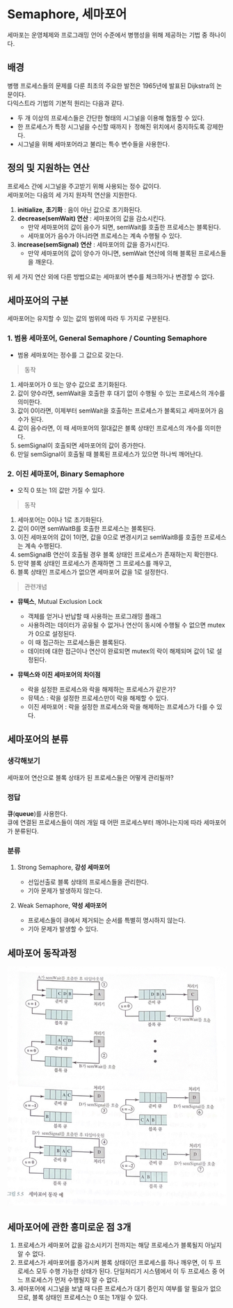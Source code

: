 # Semaphore, 세마포어
세마포는 운영체제와 프로그래밍 언어 수준에서 병행성을 위해 제공하는 기법 중 하나이다.

## 배경
병행 프로세스들의 문제를 다룬 최초의 주요한 발전은 1965년에 발표된 Dijkstra의 논문이다. <br/>
다익스트라 기법의 기본적 원리는 다음과 같다.
* 두 개 이상의 프로세스들은 간단한 형태의 시그널을 이용해 협동할 수 있다.
* 한 프로세스가 특정 시그널을 수신할 때까지ㅏ 정해진 위치에서 중지하도록 강제한다.
* 시그널을 위해 세마포어라고 불리는 특수 변수들을 사용한다.

## 정의 및 지원하는 연산
프로세스 간에 시그널을 주고받기 위해 사용되는 정수 값이다.<br/>
세마포어는 다음의 세 가지 원자적 연산을 지원한다.
1. **initialize, 초기화** : 음이 아닌 값으로 초기화된다.
2. **decrease(semWait) 연산** : 세마포어의 값을 감소시킨다.
   * 만약 세마포어의 값이 음수가 되면, semWait를 호출한 프로세스는 블록된다.
   * 세마포어가 음수가 아니라면 프로세스는 계속 수행될 수 있다.
3. **increase(semSignal) 연산** : 세마포어의 값을 증가시킨다.
   * 만약 세마포어의 값이 양수가 아니면, semWait 연산에 의해 블록된 프로세스들을 깨운다.

위 세 가지 연산 외에 다른 방법으로는 세마포어 변수를 체크하거나 변경할 수 없다.

## 세마포어의 구분
세마포어는 유지할 수 있는 값의 범위에 따라 두 가지로 구분된다.

### 1. 범용 세마포어, General Semaphore / Counting Semaphore
* 범용 세마포어는 정수를 그 값으로 갖는다.

> 동작
1. 세마포어가 0 또는 양수 값으로 초기화된다.
2. 값이 양수라면, semWait을 호출한 후 대기 없이 수행될 수 있는 프로세스의 개수를 의미한다.
3. 값이 0이라면, 이제부터 semWait을 호출하는 프로세스가 블록되고 세마포어가 음수가 된다.
4. 값이 음수라면, 이 때 세마포어의 절대값은 블록 상태인 프로세스의 개수를 의미한다.
5. semSignal이 호출되면 세마포어의 값이 증가한다.
6. 만일 semSignal이 호출될 때 블록된 프로세스가 있으면 하나씩 깨어난다.


### 2. 이진 세마포어, Binary Semaphore
* 오직 0 또는 1의 값만 가질 수 있다.

> 동작
1. 세마포어는 0이나 1로 초기화된다.
2. 값이 0이면 semWaitB를 호출한 프로세스는 블록된다.
3. 이진 세마포어의 값이 1이면, 값을 0으로 변경시키고 semWaitB를 호출한 프로세스는 계속 수행된다.
4. semSignalB 연산이 호출될 경우 블록 상태인 프로세스가 존재하는지 확인한다.
5. 만약 블록 상태인 프로세스가 존재하면 그 프로세스를 깨우고, 
6. 블록 상태인 프로세스가 없으면 세마포어 값을 1로 설정한다.

> 관련개념
* **뮤텍스**, Mutual Exclusion Lock
  * 객체를 얻거나 반납할 때 사용하는 프로그래밍 플래그
  * 사용하려는 데이터가 공유될 수 없거나 연산이 동시에 수행될 수 없으면 mutex가 0으로 설정된다.
  * 이 때 접근하는 프로세스들은 블록된다.
  * 데이터에 대한 접근이나 연산이 완료되면 mutex의 락이 해제되며 값이 1로 설정된다. <br/>
  

* **뮤텍스와 이진 세마포어의 차이점**
  * 락을 설정한 프로세스와 락을 해제하는 프로세스가 같은가?
  * 뮤텍스 : 락을 설정한 프로세스만이 락을 해제할 수 있다.
  * 이진 세마포어 : 락을 설정한 프로세스와 락을 해제하는 프로세스가 다를 수 있다.

## 세마포어의 분류
### 생각해보기
세마포어 연산으로 블록 상태가 된 프로세스들은 어떻게 관리될까?

### 정답
**큐**(**queue**)를 사용한다. <br/>
큐에 연결된 프로세스들이 여러 개일 때 어떤 프로세스부터 깨어나는지에 따라 세마포어가 분류된다.

### 분류

1. Strong Semaphore, **강성 세마포어**
   * 선입선출로 블록 상태의 프로세스들을 관리한다.
   * 기아 문제가 발생하지 않는다.

2. Weak Semaphore, **약성 세마포어**
   * 프로세스들이 큐에서 제거되는 순서를 특별히 명시하지 않는다.
   * 기아 문제가 발생할 수 있다.


## 세마포어 동작과정
![세마포어 동작과정](./images/semaphore.jpg)

## 세마포어에 관한 흥미로운 점 3개
1. 프로세스가 세마포어 값을 감소시키기 전까지는 해당 프로세스가 블록될지 아닐지 알 수 없다.
2. 프로세스가 세마포어를 증가시켜 블록 상태이던 프로세스를 하나 깨우면, 이 두 프로세스 모두 수행 가능한 상태가 된다. 단일처리기 시스템에서 이 두 프로세스 중 어느 프로세스가 먼저 수행될지 알 수 없다.
3. 세마포어에 시그널을 보낼 때 다른 프로세스가 대기 중인지 여부를 알 필요가 없으므로, 블록 상태인 프로세스는 0 또는 1개일 수 있다.